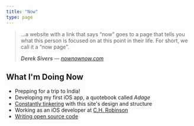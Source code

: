 ```yaml
---
title: "Now"
type: page
---
```


> …a website with a link that says “now” goes to a page that tells you what this person is focused on at this point in their life. For short, we call it a “now page”.
> 
> ***Derek Sivers*** — <cite>[nownownow.com][1]</cite>

## What I'm Doing Now

- Prepping for a trip to India!
- Developing my first iOS app, a quotebook called <cite>Adage</cite>
- [Constantly tinkering][2] with this site's design and structure
- Working as an iOS developer at [C.H. Robinson][3]
- [Writing open source code][4]

[1]:	http://nownownow.com/about
[2]:	https://github.com/hisaac/hisaac.net/commits/master
[3]:	http://chrobinson.com
[4]:	https://github.com/hisaac